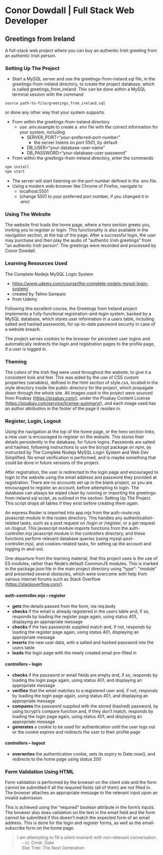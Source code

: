 # Conor Dowdall | Full Stack Web Developer

## Greetings from Ireland

A full-stack web project where you can buy an authentic Irish greeting from an authentic Irish person.

### Setting Up The Project

- Start a MySQL server and use the greetings-from-ireland.sql file, in the greetings-from-ireland directory, to create the project database, which is called greetings_from_ireland. This can be done within a MySQL terminal session with the command

```mysql
source path-to-file/greetings_from_ireland.sql
```

or done any other way that your system supports.

- From within the greetings-from-ireland directory
  - use .env.example to create a .env file with the correct information for your system, including
    - SERVER_PORT=“your-preferred-port-number”
      - the server listens on port 5501, by default
    - DB_USER=“your-database-user-name”
    - DB_PASSWORD=“your-database-user-password”
- From within the greetings-from-ireland directory, enter the commands

```bash
npm install
npm start
```

- The server will start listening on the port number defined in the .env file.
- Using a modern web-browser like Chrome of Firefox, navigate to
  - localhost:5501
  - (change 5501 to your preferred port number, if you changed it in .env)

### Using The Website

The website first loads the home page, where a hero section greets you, inviting you to register or login. This functionality is also available in the navigation section, at the top of the page. After a successful login, the user may purchase and then play the audio of “authentic Irish greetings” from “an authentic Irish person”. The greetings were recorded and processed by Conor Dowdall.

### Learning Resources Used

The Complete Nodejs MySQL Login System

- https://www.udemy.com/course/the-complete-nodejs-mysql-login-system/
- created by Telmo Sampaio
- from Udemy

Following this excellent course, the Greetings from Ireland project implements a fully-functional registration-and-login system, backed by a MySQL database, which stores user information in a users table, including salted and hashed passwords, for up-to-date password security in case of a website breach.

The project serves cookies to the browser for persistent user logins and automatically redirects the login and registration pages to the profile page, if a user is logged in.

### Theming

The colors of the Irish flag were used throughout the website, to give it a consistent look and feel. This was aided by the use of CSS custom properties (variables), defined in the html section of style.css, located in the style directory inside the public directory for the project, which propagate down through the whole site.
All images used in the project were sourced from Pixabay (https://pixabay.com/), under the Pixabay Content License (https://pixabay.com/service/license-summary/), and each image used has an author attribution in the footer of the page it resides in.

### Register, Login, Logout

Using the navigation at the top of the home page, or the hero section links, a new user is encouraged to register on the website. This stores their details persistently in the database, for future logins. Passwords are salted and hashed, following instructions to use the bcrypt package on npm, as instructed by The Complete Nodejs MySQL Login System and Web Dev Simplified. No email verification is performed, and is maybe something that could be done in future versions of the project.

After registration, the user is redirected to the login page and encouraged to login to the website using the email address and password they provided at registration. There are no accounts set up in the blank project, so you are encouraged to register an account, before attempting to login. The database can always be wiped clean by running or importing the greetings-from-ireland.sql script, as outlined in the section: Setting Up The Project. This script drops all tables if they exist before creating them again.

An express Router is imported into app.mjs from the auth-route.mjs javascript module in the routes directory. This handles any authentication-related tasks, such as a post request on /login or /register, or a get request on /logout. This javascript module imports functions from the auth-controller.mjs javascript module in the controllers directory, and these functions perform relevant database queries (using mysql-pool-controller.mjs), and cookies-related tasks, for setting up the account and logging in-and-out.

One departure from the learning material, that this project uses is the use of ES modules, rather than Node’s default CommonJS modules. This is marked in the package.json file in the main project directory using "type": "module" and presented several obstacles, which were overcome with help from various internet forums such as Stack Overflow (https://stackoverflow.com/).

#### auth-controller.mjs – register

- **gets** the details passed from the form, via req.body
- **checks** if the email is already registered in the users table and, if so, responds by loading the register page again, using status 401, displaying an appropriate message
- **checks** if the two passwords supplied match and, if not, responds by loading the register page again, using status 401, displaying an appropriate message
- **inserts** the new user data, with a salted and hashed password into the users table
- **loads** the login page with the newly created email pre-filled in

#### controllers – login

- **checks** if the password or email fields are empty and, if so, responds by loading the login page again, using status 401, and displaying an appropriate message
- **verifies** that the email matches to a registered user and, if not, responds by loading the login page again, using status 401, and displaying an appropriate message
- **compares** the password supplied with the stored (hashed) password, by using bcrypt’s compare function and, if they don’t match, responds by loading the login page again, using status 401, and displaying an appropriate message
- **generates** a cookie to be used for authentication until the user logs out or the cookie expires and redirects the user to their profile page

#### controllers – logout

- **overwrites** the authentication cookie, sets its expiry to Date.now(), and redirects to the home page using status 200

### Form Validation Using HTML

Form validation is performed by the browser on the client side and the form cannot be submitted if all the required fields (all of them) are not filled in. The browser attaches an appropriate message to the relevant input upon an invalid submission.

This is achieved using the “required” boolean attribute in the form’s inputs. The browser also does validation on the text in the email field and the form cannot be submitted if this doesn’t match the expected form of an email address. This is done for the login and register forms, as well as the email-subscribe form on the home page.

> I am attempting to fill a silent moment with non-relevant conversation.  
> &nbsp;&nbsp;&nbsp;&nbsp;- Lt. Cmdr. Data  
> &nbsp;&nbsp;&nbsp;&nbsp;Star Trek: The Next Generation
